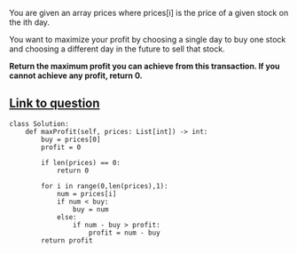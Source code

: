 You are given an array prices where prices[i] is the price of a given stock on the ith day.

You want to maximize your profit by choosing a single day to buy one stock and choosing a different day in the future to sell that stock.

**Return the maximum profit you can achieve from this transaction. If you cannot achieve any profit, return 0.** 

[Link to question](https://leetcode.com/problems/best-time-to-buy-and-sell-stock/)  
----------------------------------------------------------------------------------

```
class Solution:
    def maxProfit(self, prices: List[int]) -> int:
        buy = prices[0]
        profit = 0
        
        if len(prices) == 0:
            return 0
        
        for i in range(0,len(prices),1):
            num = prices[i]
            if num < buy:
                buy = num
            else:
                if num - buy > profit:
                    profit = num - buy
        return profit
```

